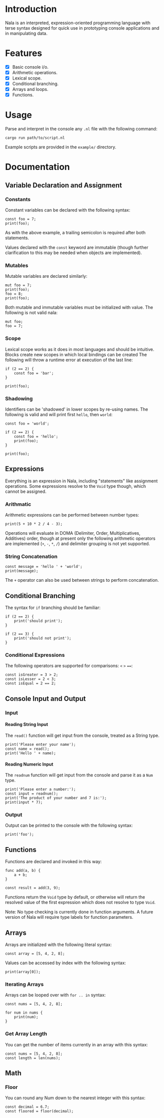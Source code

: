 # Introduction

Nala is an interpreted, expression-oriented programming language with terse syntax designed for quick use in prototyping console applications and in manipulating data.

# Features

- [x] Basic console i/o.
- [x] Arithmetic operations.
- [x] Lexical scope.
- [x] Conditional branching.
- [x] Arrays and loops.
- [x] Functions.

# Usage

Parse and interpret in the console any `.nl` file with the following command:

```
cargo run path/to/script.nl
```

Example scripts are provided in the `example/` directory.

# Documentation
## Variable Declaration and Assignment
### Constants

Constant variables can be declared with the following syntax:

```
const foo = 7;
print(foo);
```

As with the above example, a trailing semicolon is required after both statements.

Values declared with the `const` keyword are immutable (though further clarification to this may be needed when objects are implemented).

### Mutables

Mutable variables are declared similarly:

```
mut foo = 7;
print(foo);
foo = 8;
print(foo);
```

Both mutable and immutable variables must be initialized with value. The following is not valid nala:

```
mut foo;
foo = 7;
```

### Scope

Lexical scope works as it does in most languages and should be intuitive. Blocks create new scopes in which local bindings can be created The following will throw a runtime error at execution of the last line:

```
if (2 == 2) {
    const foo = 'bar';
}

print(foo);
```

### Shadowing

Identifiers can be 'shadowed' in lower scopes by re-using names. The following is valid and will print first `hello`, then `world`:

```
const foo = 'world';

if (2 == 2) {
    const foo = 'hello';
    print(foo);
}

print(foo);
```

## Expressions

Everything is an expression in Nala, including "statements" like assignment operations. Some expressions resolve 
to the `Void` type though, which cannot be assigned.

### Arithmatic

Arithmetic expressions can be performed between number types:

```
print(5 + 10 * 2 / 4 - 3);
```

Operations will evaluate in DOMA (Delimiter, Order, Multiplicatives, Additives) order, though at present only the following arithmetic operators are implemented (`+`, `-`, `*`, `/`) and delimiter grouping is not yet supported.

### String Concatenation

```
const message = 'hello ' + 'world';
print(message);
```

The `+` operator can also be used between strings to perform concatenation.

## Conditional Branching

The syntax for `if` branching should be familiar:

```
if (2 == 2) {
    print('should print');
}

if (2 == 3) {
    print('should not print');
}
```

### Conditional Expressions

The following operators are supported for comparisons: `<` `>` `==`:

```
const isGreater = 3 > 2;
const isLesser = 2 < 3;
const isEqual = 2 == 2;
```

## Console Input and Output
### Input
#### Reading String Input

The `read()` function will get input from the console, treated as a String type.

```
print('Please enter your name');
const name = read();
print('Hello ' + name);
```
#### Reading Numeric Input

The `readnum` function will get input from the console and parse it as a `Num` type.

```
print('Please enter a number:');
const input = readnum();
print('The product of your number and 7 is:');
print(input * 7);
```
### Output

Output can be printed to the console with the following syntax:

```
print('foo');
```
## Functions 

Functions are declared and invoked in this way:

```
func add(a, b) {
    a + b;
}

const result = add(3, 9);
```

Functions return the `Void` type by default, or otherwise will return the resolved value of the first expression 
which does not resolve to type `Void`.

Note: No type checking is currently done in function arguments. A future version of Nala will require type labels for function parameters.
## Arrays

Arrays are initialized with the following literal syntax:

```
const array = [5, 4, 2, 8];
```

Values can be accessed by index with the following syntax:

```
print(array[0]);
```

### Iterating Arrays

Arrays can be looped over with `for .. in` syntax:

```
const nums = [5, 4, 2, 8];

for num in nums {
    print(num);
}
```

### Get Array Length

You can get the number of items currently in an array with this syntax:

```
const nums = [5, 4, 2, 8];
const length = len(nums);
```

## Math

### Floor

You can round any Num down to the nearest integer with this syntax:

```
const decimal = 6.7;
const floored = floor(decimal);
```